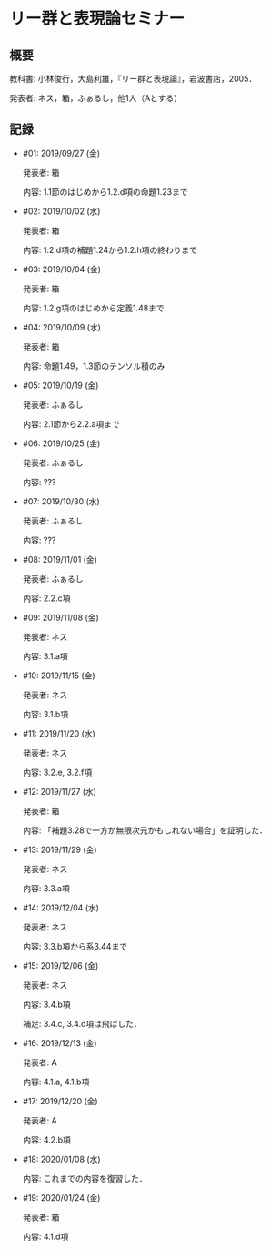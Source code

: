 # リー群と表現論セミナー

## 概要

教科書: 小林俊行，大島利雄，『リー群と表現論』，岩波書店，2005．

発表者: ネス，箱，ふぁるし，他1人（Aとする）

## 記録

- \#01: 2019/09/27 (金)

  発表者: 箱

  内容: 1.1節のはじめから1.2.d項の命題1.23まで

- \#02: 2019/10/02 (水)

  発表者: 箱

  内容: 1.2.d項の補題1.24から1.2.h項の終わりまで

- \#03: 2019/10/04 (金)

  発表者: 箱

  内容: 1.2.g項のはじめから定義1.48まで

- \#04: 2019/10/09 (水)

  発表者: 箱

  内容: 命題1.49，1.3節のテンソル積のみ

- \#05: 2019/10/19 (金)

  発表者: ふぁるし

  内容: 2.1節から2.2.a項まで

- \#06: 2019/10/25 (金)

  発表者: ふぁるし

  内容: ???

- \#07: 2019/10/30 (水)

  発表者: ふぁるし

  内容: ???

- \#08: 2019/11/01 (金)

  発表者: ふぁるし

  内容: 2.2.c項

- \#09: 2019/11/08 (金)

  発表者: ネス

  内容: 3.1.a項

- \#10: 2019/11/15 (金)

  発表者: ネス

  内容: 3.1.b項

- \#11: 2019/11/20 (水)

  発表者: ネス

  内容: 3.2.e, 3.2.f項

- \#12: 2019/11/27 (水)

  発表者: 箱

  内容: 「補題3.28で一方が無限次元かもしれない場合」を証明した．

- \#13: 2019/11/29 (金)

  発表者: ネス

  内容: 3.3.a項

- \#14: 2019/12/04 (水)

  発表者: ネス

  内容: 3.3.b項から系3.44まで

- \#15: 2019/12/06 (金)

  発表者: ネス

  内容: 3.4.b項

  補足: 3.4.c, 3.4.d項は飛ばした．

- \#16: 2019/12/13 (金)

  発表者: A

  内容: 4.1.a, 4.1.b項

- \#17: 2019/12/20 (金)

  発表者: A

  内容: 4.2.b項

- \#18: 2020/01/08 (水)

  内容: これまでの内容を復習した．

- \#19: 2020/01/24 (金)

  発表者: 箱

  内容: 4.1.d項
